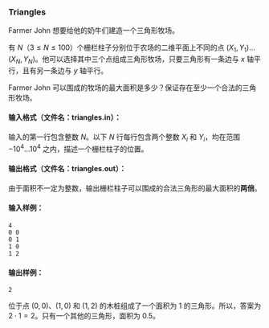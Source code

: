 ### Triangles

Farmer John 想要给他的奶牛们建造一个三角形牧场。

有 $N$（$3\le N\le 100$）个栅栏柱子分别位于农场的二维平面上不同的点 $(X_1, Y_1) \ldots (X_N, Y_N)$。他可以选择其中三个点组成三角形牧场，只要三角形有一条边与 $x$ 轴平行，且有另一条边与 $y$ 轴平行。

Farmer John 可以围成的牧场的最大面积是多少？保证存在至少一个合法的三角形牧场。



#### 输入格式（文件名：triangles.in）：

输入的第一行包含整数 $N$。以下 $N$ 行每行包含两个整数 $X_i$ 和 $Y_i$，均在范围 $-10^4 \ldots 10^4$ 之内，描述一个栅栏柱子的位置。



#### 输出格式（文件名：triangles.out）：

由于面积不一定为整数，输出栅栏柱子可以围成的合法三角形的最大面积的**两倍**。



#### 输入样例：

```
4
0 0
0 1
1 0
1 2
```

#### 输出样例：

```
2
```

位于点 $(0,0)$、$(1,0)$ 和 $(1,2)$ 的木桩组成了一个面积为 $1$ 的三角形。所以，答案为 $2\cdot 1=2$。只有一个其他的三角形，面积为 $0.5$。